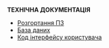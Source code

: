**ТЕХНІЧНА ДОКУМЕНТАЦІЯ**

  - [Розгортання ПЗ](deploy/README.md)
  - [База даних](database/README.md)
  - [Код інтерфейсу користувача](ui/README.md)
